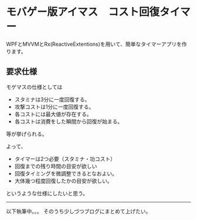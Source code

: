 モバゲー版アイマス　コスト回復タイマー
======================================

WPFとMVVMとRx(ReactiveExtentions)を用いて、簡単なタイマーアプリを作ります。

要求仕様
--------

モゲマスの仕様としては

* スタミナは3分に一度回復する。
* 攻撃コストは1分に一度回復する。
* 各コストには最大値が存在する。
* 各コストは消費をした瞬間から回復が始まる。

等が挙げられる。

よって、

* タイマーは2つ必要（スタミナ・功コスト）
* 回復までの残り時間の目安が欲しい
* 回復タイミングを微調整できるとなおよい。
* 大体幾つ程度回復したかの目安が欲しい。

というような仕様にしたいと思う。

----
以下執筆中。。。
そのうち少しづつブログにまとめて上げたい。
